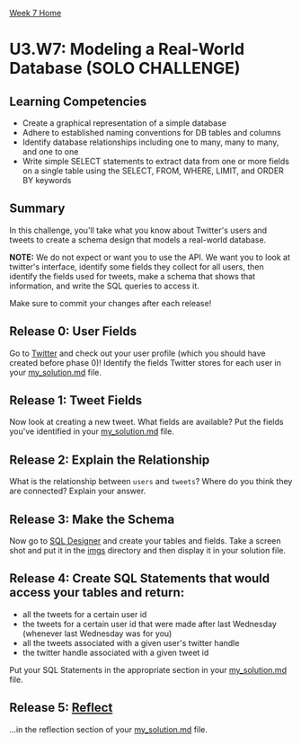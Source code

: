 [Week 7 Home](../)

# U3.W7: Modeling a Real-World Database (SOLO CHALLENGE)

## Learning Competencies
- Create a graphical representation of a simple database
- Adhere to established naming conventions for DB tables and columns
- Identify database relationships including one to many, many to many, and one to one
- Write simple SELECT statements to extract data from one or more fields on a single table using the SELECT, FROM, WHERE, LIMIT, and ORDER BY keywords


## Summary
In this challenge, you'll take what you know about Twitter's users and tweets to create a schema design that models a real-world database. 

**NOTE:** We do not expect or want you to use the API. We want you to look at twitter's interface, identify some fields they collect for all users, then identify the fields used for tweets, make a schema that shows that information, and write the SQL queries to access it. 

Make sure to commit your changes after each release!

## Release 0: User Fields
Go to [Twitter](https://twitter.com/) and check out your user profile (which you should have created before phase 0)! Identify the fields Twitter stores for each user in your [my_solution.md](my_solution.md) file.

## Release 1: Tweet Fields
Now look at creating a new tweet. What fields are available? Put the fields you've identified in your [my_solution.md](my_solution.md) file.

## Release 2: Explain the Relationship
What is the relationship between `users` and `tweets`? Where do you think they are connected? Explain your answer. 

## Release 3: Make the Schema
Now go to [SQL Designer](http://socrates.devbootcamp.com/sql) and create your tables and fields. Take a screen shot and put it in the [imgs](../imgs) directory and then display it in your solution file.

## Release 4: Create SQL Statements that would access your tables and return:
- all the tweets for a certain user id
- the tweets for a certain user id that were made after last Wednesday (whenever last Wednesday was for you)
- all the tweets associated with a given user's twitter handle
- the twitter handle associated with a given tweet id 

Put your SQL Statements in the appropriate section in your [my_solution.md](my_solution.md) file.

## Release 5: [Reflect](../../references/reflection.md) 
...in the reflection section of your [my_solution.md](my_solution.md) file. 


